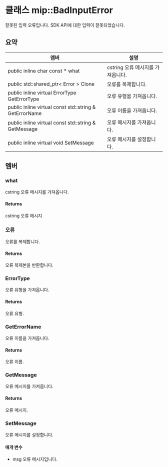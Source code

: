 # <a name="class-mipbadinputerror"></a>클래스 mip::BadInputError 
잘못된 입력 오류입니다. SDK API에 대한 입력이 잘못되었습니다.
## <a name="summary"></a>요약
 멤버                        | 설명                                
--------------------------------|---------------------------------------------
public inline char const  * what | cstring 오류 메시지를 가져옵니다.
public std::shared_ptr< Error > Clone | 오류를 복제합니다.
public inline virtual ErrorType GetErrorType | 오류 유형을 가져옵니다.
public inline virtual const std::string & GetErrorName | 오류 이름을 가져옵니다.
public inline virtual const std::string & GetMessage | 오류 메시지를 가져옵니다.
public inline virtual void SetMessage | 오류 메시지를 설정합니다.
## <a name="members"></a>멤버
### <a name="what"></a>what
cstring 오류 메시지를 가져옵니다.
#### <a name="returns"></a>Returns
cstring 오류 메시지
### <a name="error"></a>오류
오류를 복제합니다.
#### <a name="returns"></a>Returns
오류 복제본을 반환합니다.
### <a name="errortype"></a>ErrorType
오류 유형을 가져옵니다.
#### <a name="returns"></a>Returns
오류 유형.
### <a name="geterrorname"></a>GetErrorName
오류 이름을 가져옵니다.
#### <a name="returns"></a>Returns
오류 이름.
### <a name="getmessage"></a>GetMessage
오류 메시지를 가져옵니다.
#### <a name="returns"></a>Returns
오류 메시지.
### <a name="setmessage"></a>SetMessage
오류 메시지를 설정합니다.
#### <a name="parameters"></a>매개 변수
* msg 오류 메시지입니다.